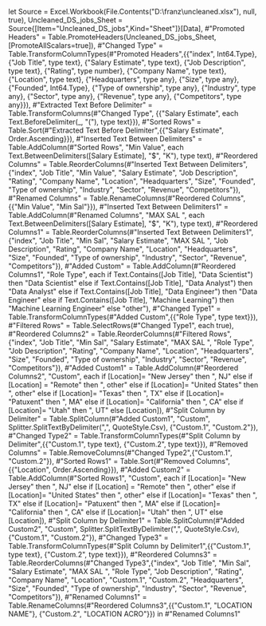 let
    Source = Excel.Workbook(File.Contents("D:\franz\uncleaned.xlsx"), null, true),
    Uncleaned_DS_jobs_Sheet = Source{[Item="Uncleaned_DS_jobs",Kind="Sheet"]}[Data],
    #"Promoted Headers" = Table.PromoteHeaders(Uncleaned_DS_jobs_Sheet, [PromoteAllScalars=true]),
    #"Changed Type" = Table.TransformColumnTypes(#"Promoted Headers",{{"index", Int64.Type}, {"Job Title", type text}, {"Salary Estimate", type text}, {"Job Description", type text}, {"Rating", type number}, {"Company Name", type text}, {"Location", type text}, {"Headquarters", type any}, {"Size", type any}, {"Founded", Int64.Type}, {"Type of ownership", type any}, {"Industry", type any}, {"Sector", type any}, {"Revenue", type any}, {"Competitors", type any}}),
    #"Extracted Text Before Delimiter" = Table.TransformColumns(#"Changed Type", {{"Salary Estimate", each Text.BeforeDelimiter(_, "("), type text}}),
    #"Sorted Rows" = Table.Sort(#"Extracted Text Before Delimiter",{{"Salary Estimate", Order.Ascending}}),
    #"Inserted Text Between Delimiters" = Table.AddColumn(#"Sorted Rows", "Min Value", each Text.BetweenDelimiters([Salary Estimate], "$", "K"), type text),
    #"Reordered Columns" = Table.ReorderColumns(#"Inserted Text Between Delimiters",{"index", "Job Title", "Min Value", "Salary Estimate", "Job Description", "Rating", "Company Name", "Location", "Headquarters", "Size", "Founded", "Type of ownership", "Industry", "Sector", "Revenue", "Competitors"}),
    #"Renamed Columns" = Table.RenameColumns(#"Reordered Columns",{{"Min Value", "Min Sal"}}),
    #"Inserted Text Between Delimiters1" = Table.AddColumn(#"Renamed Columns", "MAX SAL ", each Text.BetweenDelimiters([Salary Estimate], "$", "K"), type text),
    #"Reordered Columns1" = Table.ReorderColumns(#"Inserted Text Between Delimiters1",{"index", "Job Title", "Min Sal", "Salary Estimate", "MAX SAL ", "Job Description", "Rating", "Company Name", "Location", "Headquarters", "Size", "Founded", "Type of ownership", "Industry", "Sector", "Revenue", "Competitors"}),
    #"Added Custom" = Table.AddColumn(#"Reordered Columns1", "Role Type", each if Text.Contains([Job Title], "Data Scientist") then
"Data Scientist"
else if Text.Contains([Job Title], "Data Analyst") then
"Data Analyst"
else if Text.Contains([Job Title], "Data Engineer") then
"Data Engineer"
else if Text.Contains([Job Title], "Machine Learning") then
"Machine Learning Engineer"
else
"other"),
    #"Changed Type1" = Table.TransformColumnTypes(#"Added Custom",{{"Role Type", type text}}),
    #"Filtered Rows" = Table.SelectRows(#"Changed Type1", each true),
    #"Reordered Columns2" = Table.ReorderColumns(#"Filtered Rows",{"index", "Job Title", "Min Sal", "Salary Estimate", "MAX SAL ", "Role Type", "Job Description", "Rating", "Company Name", "Location", "Headquarters", "Size", "Founded", "Type of ownership", "Industry", "Sector", "Revenue", "Competitors"}),
    #"Added Custom1" = Table.AddColumn(#"Reordered Columns2", "Custom", each if [Location]= "New Jersey" then ", NJ"
else if [Location] = "Remote" then ", other"
else if [Location]= "United States" then ", other"
else if [Location]= "Texas" then ", TX"
else if [Location]= "Patuxent" then ", MA"
else if [Location]= "California" then ", CA"
else if [Location]= "Utah" then ", UT"
else [Location]),
    #"Split Column by Delimiter" = Table.SplitColumn(#"Added Custom1", "Custom", Splitter.SplitTextByDelimiter(",", QuoteStyle.Csv), {"Custom.1", "Custom.2"}),
    #"Changed Type2" = Table.TransformColumnTypes(#"Split Column by Delimiter",{{"Custom.1", type text}, {"Custom.2", type text}}),
    #"Removed Columns" = Table.RemoveColumns(#"Changed Type2",{"Custom.1", "Custom.2"}),
    #"Sorted Rows1" = Table.Sort(#"Removed Columns",{{"Location", Order.Ascending}}),
    #"Added Custom2" = Table.AddColumn(#"Sorted Rows1", "Custom", each if [Location]= "New Jersey" then ", NJ"
else if [Location] = "Remote" then ", other"
else if [Location]= "United States" then ", other"
else if [Location]= "Texas" then ", TX"
else if [Location]= "Patuxent" then ", MA"
else if [Location]= "California" then ", CA"
else if [Location]= "Utah" then ", UT"
else [Location]),
    #"Split Column by Delimiter1" = Table.SplitColumn(#"Added Custom2", "Custom", Splitter.SplitTextByDelimiter(",", QuoteStyle.Csv), {"Custom.1", "Custom.2"}),
    #"Changed Type3" = Table.TransformColumnTypes(#"Split Column by Delimiter1",{{"Custom.1", type text}, {"Custom.2", type text}}),
    #"Reordered Columns3" = Table.ReorderColumns(#"Changed Type3",{"index", "Job Title", "Min Sal", "Salary Estimate", "MAX SAL ", "Role Type", "Job Description", "Rating", "Company Name", "Location", "Custom.1", "Custom.2", "Headquarters", "Size", "Founded", "Type of ownership", "Industry", "Sector", "Revenue", "Competitors"}),
    #"Renamed Columns1" = Table.RenameColumns(#"Reordered Columns3",{{"Custom.1", "LOCATION NAME"}, {"Custom.2", "LOCATION ACRO"}})
in
    #"Renamed Columns1"
